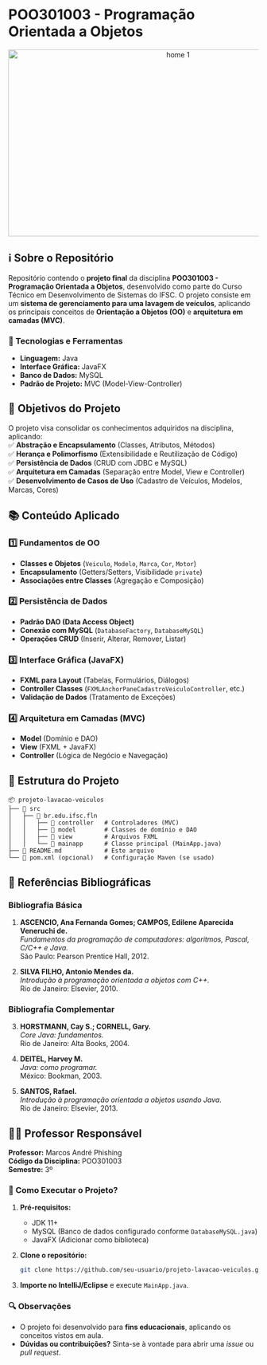 # **POO301003 - Programação Orientada a Objetos**  

<p align="center">
  <img width="667" height="375" alt="home 1" src="https://github.com/user-attachments/assets/a704b525-756c-4c98-9c03-7155d22b5ac4" />
</p>

## **ℹ️ Sobre o Repositório**  
Repositório contendo o **projeto final** da disciplina **POO301003 - Programação Orientada a Objetos**, desenvolvido como parte do Curso Técnico em Desenvolvimento de Sistemas do IFSC. O projeto consiste em um **sistema de gerenciamento para uma lavagem de veículos**, aplicando os principais conceitos de **Orientação a Objetos (OO)** e **arquitetura em camadas (MVC)**.  

### **🔧 Tecnologias e Ferramentas**  
- **Linguagem:** Java  
- **Interface Gráfica:** JavaFX  
- **Banco de Dados:** MySQL  
- **Padrão de Projeto:** MVC (Model-View-Controller)  

## **🎯 Objetivos do Projeto**  
O projeto visa consolidar os conhecimentos adquiridos na disciplina, aplicando:  
✅ **Abstração e Encapsulamento** (Classes, Atributos, Métodos)  
✅ **Herança e Polimorfismo** (Extensibilidade e Reutilização de Código)  
✅ **Persistência de Dados** (CRUD com JDBC e MySQL)  
✅ **Arquitetura em Camadas** (Separação entre Model, View e Controller)  
✅ **Desenvolvimento de Casos de Uso** (Cadastro de Veículos, Modelos, Marcas, Cores)  

## **📚 Conteúdo Aplicado**  

### **1️⃣ Fundamentos de OO**  
- **Classes e Objetos** (`Veiculo`, `Modelo`, `Marca`, `Cor`, `Motor`)  
- **Encapsulamento** (Getters/Setters, Visibilidade `private`)  
- **Associações entre Classes** (Agregação e Composição)  

### **2️⃣ Persistência de Dados**  
- **Padrão DAO (Data Access Object)**  
- **Conexão com MySQL** (`DatabaseFactory`, `DatabaseMySQL`)  
- **Operações CRUD** (Inserir, Alterar, Remover, Listar)  

### **3️⃣ Interface Gráfica (JavaFX)**  
- **FXML para Layout** (Tabelas, Formulários, Diálogos)  
- **Controller Classes** (`FXMLAnchorPaneCadastroVeiculoController`, etc.)  
- **Validação de Dados** (Tratamento de Exceções)  

### **4️⃣ Arquitetura em Camadas (MVC)**  
- **Model** (Domínio e DAO)  
- **View** (FXML + JavaFX)  
- **Controller** (Lógica de Negócio e Navegação)  

## **📂 Estrutura do Projeto**  

```
📦 projeto-lavacao-veiculos  
├── 📂 src  
│   ├── 📂 br.edu.ifsc.fln  
│   │   ├── 📂 controller   # Controladores (MVC)  
│   │   ├── 📂 model        # Classes de domínio e DAO  
│   │   ├── 📂 view         # Arquivos FXML  
│   │   └── 📂 mainapp      # Classe principal (MainApp.java)  
├── 📜 README.md            # Este arquivo  
└── 📜 pom.xml (opcional)   # Configuração Maven (se usado)  
```

## **📖 Referências Bibliográficas**  

### **Bibliografia Básica**  
1. **ASCENCIO, Ana Fernanda Gomes; CAMPOS, Edilene Aparecida Veneruchi de.**  
   *Fundamentos da programação de computadores: algoritmos, Pascal, C/C++ e Java.*  
   São Paulo: Pearson Prentice Hall, 2012.  

2. **SILVA FILHO, Antonio Mendes da.**  
   *Introdução à programação orientada a objetos com C++.*  
   Rio de Janeiro: Elsevier, 2010.  

### **Bibliografia Complementar**  
3. **HORSTMANN, Cay S.; CORNELL, Gary.**  
   *Core Java: fundamentos.*  
   Rio de Janeiro: Alta Books, 2004.  

4. **DEITEL, Harvey M.**  
   *Java: como programar.*  
   México: Bookman, 2003.  

5. **SANTOS, Rafael.**  
   *Introdução à programação orientada a objetos usando Java.*  
   Rio de Janeiro: Elsevier, 2013.  

## **👨‍🏫 Professor Responsável**  
**Professor:** Marcos André Phishing  
**Código da Disciplina:** POO301003   
**Semestre:** 3º  

### **🚀 Como Executar o Projeto?**  
1. **Pré-requisitos:**  
   - JDK 11+  
   - MySQL (Banco de dados configurado conforme `DatabaseMySQL.java`)  
   - JavaFX (Adicionar como biblioteca)  

2. **Clone o repositório:**  
   ```bash
   git clone https://github.com/seu-usuario/projeto-lavacao-veiculos.git
   ```

3. **Importe no IntelliJ/Eclipse** e execute `MainApp.java`.  

### **🔍 Observações**  
- O projeto foi desenvolvido para **fins educacionais**, aplicando os conceitos vistos em aula.  
- **Dúvidas ou contribuições?** Sinta-se à vontade para abrir uma *issue* ou *pull request*.  

